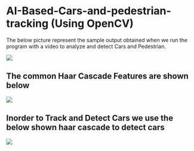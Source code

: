 # AI-Based-Cars-and-pedestrian-tracking  (Using OpenCV)  
  
The below picture represent the sample output obtained when we run the program with a video to analyze and detect Cars and Pedestrian.

![](images/PrototypeSample.png)

## The common Haar Cascade Features are shown below

![](images/haar_features.jpg)

## Inorder to Track and Detect Cars we use the below shown haar cascade to detect cars

![](https://github.com/amalmohan542/AI-Based-Cars-and-pedestrian-tracking/blob/master/images/haarcascadetodetectcars.png)
